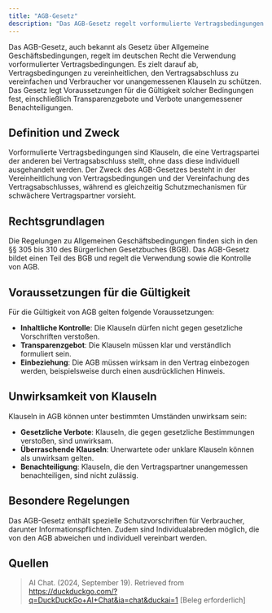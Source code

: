 ```yaml
---
title: "AGB-Gesetz"
description: "Das AGB-Gesetz regelt vorformulierte Vertragsbedingungen im deutschen Recht und definiert Voraussetzungen für ihre Gültigkeit. Es schützt Verbraucher vor unangemessenen Klauseln und legt Transparenz- und Benachteiligungsverbote fest. Die Kenntnis des Gesetzes ist essenziell für rechtssichere Vertragsgestaltung."
---
```


Das AGB-Gesetz, auch bekannt als Gesetz über Allgemeine Geschäftsbedingungen, regelt im deutschen Recht die Verwendung vorformulierter Vertragsbedingungen. Es zielt darauf ab, Vertragsbedingungen zu vereinheitlichen, den Vertragsabschluss zu vereinfachen und Verbraucher vor unangemessenen Klauseln zu schützen. Das Gesetz legt Voraussetzungen für die Gültigkeit solcher Bedingungen fest, einschließlich Transparenzgebote und Verbote unangemessener Benachteiligungen.

## Definition und Zweck

Vorformulierte Vertragsbedingungen sind Klauseln, die eine Vertragspartei der anderen bei Vertragsabschluss stellt, ohne dass diese individuell ausgehandelt werden. Der Zweck des AGB-Gesetzes besteht in der Vereinheitlichung von Vertragsbedingungen und der Vereinfachung des Vertragsabschlusses, während es gleichzeitig Schutzmechanismen für schwächere Vertragspartner vorsieht.

## Rechtsgrundlagen

Die Regelungen zu Allgemeinen Geschäftsbedingungen finden sich in den §§ 305 bis 310 des Bürgerlichen Gesetzbuches (BGB). Das AGB-Gesetz bildet einen Teil des BGB und regelt die Verwendung sowie die Kontrolle von AGB.

## Voraussetzungen für die Gültigkeit

Für die Gültigkeit von AGB gelten folgende Voraussetzungen:

- **Inhaltliche Kontrolle**: Die Klauseln dürfen nicht gegen gesetzliche Vorschriften verstoßen.
- **Transparenzgebot**: Die Klauseln müssen klar und verständlich formuliert sein.
- **Einbeziehung**: Die AGB müssen wirksam in den Vertrag einbezogen werden, beispielsweise durch einen ausdrücklichen Hinweis.

## Unwirksamkeit von Klauseln

Klauseln in AGB können unter bestimmten Umständen unwirksam sein:

- **Gesetzliche Verbote**: Klauseln, die gegen gesetzliche Bestimmungen verstoßen, sind unwirksam.
- **Überraschende Klauseln**: Unerwartete oder unklare Klauseln können als unwirksam gelten.
- **Benachteiligung**: Klauseln, die den Vertragspartner unangemessen benachteiligen, sind nicht zulässig.

## Besondere Regelungen

Das AGB-Gesetz enthält spezielle Schutzvorschriften für Verbraucher, darunter Informationspflichten. Zudem sind Individualabreden möglich, die von den AGB abweichen und individuell vereinbart werden.

## Quellen

> AI Chat. (2024, September 19). Retrieved from https://duckduckgo.com/?q=DuckDuckGo+AI+Chat&ia=chat&duckai=1 [Beleg erforderlich]